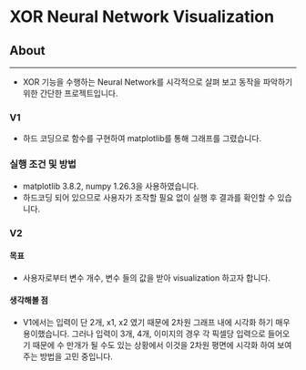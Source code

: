# XOR Neural Network Visualization

## About
***
 * XOR 기능을 수행하는 Neural Network를 시각적으로 살펴 보고 동작을 파악하기 위한 간단한 프로젝트입니다.

### V1
 * 하드 코딩으로 함수를 구현하여 matplotlib를 통해 그래프를 그렸습니다.
### 실행 조건 및 방법
 * matplotlib 3.8.2, numpy 1.26.3을 사용하였습니다.
 * 하드코딩 되어 있으므로 사용자가 조작할 필요 없이 실행 후 결과를 확인할 수 있습니다.

### V2

#### 목표
 * 사용자로부터 변수 개수, 변수 들의 값을 받아 visualization 하고자 합니다.
#### 생각해볼 점
 * V1에서는 입력이 단 2개, x1, x2 였기 때문에 2차원 그래프 내에 시각화 하기 매우 용이했습니다. 그러나 입력이 3개, 4개, 이미지의 경우 각 픽셀당 입력으로 들어오기 때문에 수 만개가 될 수도 있는 상황에서 이것을 2차원 평면에 시각화 하여 보여주는 방법을 고민 중입니다.
